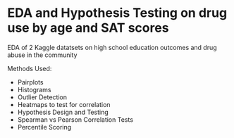 # EDA and Hypothesis Testing on drug use by age and SAT scores

EDA of 2 Kaggle datatsets on high school education outcomes and drug abuse in the community

Methods Used:
- Pairplots
- Histograms
- Outlier Detection
- Heatmaps to test for correlation
- Hypothesis Design and Testing
- Spearman vs Pearson Correlation Tests
- Percentile Scoring
